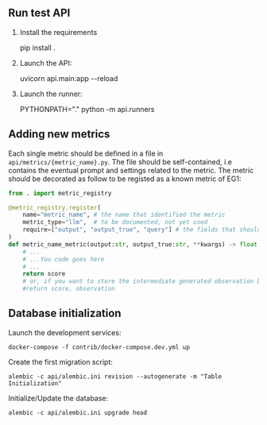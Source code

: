 ## Run test API

1. Install the requirements

    pip install .

1. Launch the API:

    uvicorn api.main:app --reload

2. Launch the runner:

    PYTHONPATH="." python -m api.runners


## Adding new metrics

Each single metric should be defined in a file in `api/metrics/{metric_name}.py`.
The file should be self-contained, i.e contains the eventual prompt and settings related to the metric.
The metric should be decorated as follow to be registed as a known metric of EG1: 


```python
from . import metric_registry

@metric_registry.register(
    name="metric_name", # the name that identified the metric
    metric_type="llm",  # to be documented, not yet used
    require=["output", "output_true", "query"] # the fields that should be present in the dataset related to experiment under evaluation
)
def metric_name_metric(output:str, output_true:str, **kwargs) -> float:
    # ...
    # ...You code goes here
    # ...
    return score
    # or, if you want to store the intermediate generated observation by the metric (like a judge answer typically)
    #return score, observation
```


## Database initialization

Launch the development services:

    docker-compose -f contrib/docker-compose.dev.yml up


Create the first migration script:

    alembic -c api/alembic.ini revision --autogenerate -m "Table Initialization"


Initialize/Update the database:

    alembic -c api/alembic.ini upgrade head


